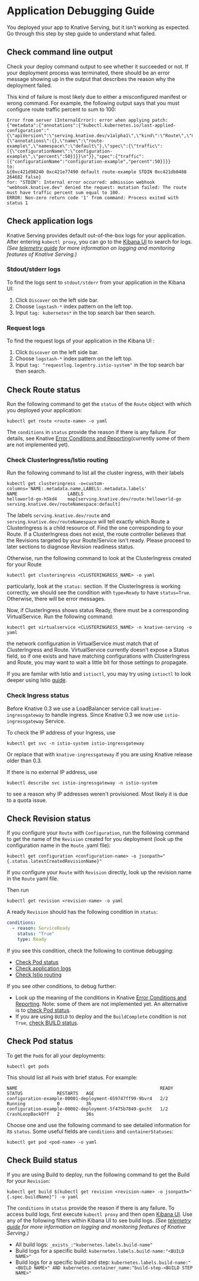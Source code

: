 # Application Debugging Guide

You deployed your app to Knative Serving, but it isn't working as expected. Go
through this step by step guide to understand what failed.

## Check command line output

Check your deploy command output to see whether it succeeded or not. If your
deployment process was terminated, there should be an error message showing up
in the output that describes the reason why the deployment failed.

This kind of failure is most likely due to either a misconfigured manifest or
wrong command. For example, the following output says that you must configure
route traffic percent to sum to 100:

```console
Error from server (InternalError): error when applying patch:
{"metadata":{"annotations":{"kubectl.kubernetes.io/last-applied-configuration":"{\"apiVersion\":\"serving.knative.dev/v1alpha1\",\"kind\":\"Route\",\"metadata\":{\"annotations\":{},\"name\":\"route-example\",\"namespace\":\"default\"},\"spec\":{\"traffic\":[{\"configurationName\":\"configuration-example\",\"percent\":50}]}}\n"}},"spec":{"traffic":[{"configurationName":"configuration-example","percent":50}]}}
to:
&{0xc421d98240 0xc421e77490 default route-example STDIN 0xc421db0488 264682 false}
for: "STDIN": Internal error occurred: admission webhook "webhook.knative.dev" denied the request: mutation failed: The route must have traffic percent sum equal to 100.
ERROR: Non-zero return code '1' from command: Process exited with status 1
```

## Check application logs

Knative Serving provides default out-of-the-box logs for your application. After
entering `kubectl proxy`, you can go to the
[Kibana UI](http://localhost:8001/api/v1/namespaces/knative-monitoring/services/kibana-logging/proxy/app/kibana)
to search for logs. _(See [telemetry guide](../telemetry.md) for more
information on logging and monitoring features of Knative Serving.)_

### Stdout/stderr logs

To find the logs sent to `stdout/stderr` from your application in the Kibana UI:

1. Click `Discover` on the left side bar.
1. Choose `logstash-*` index pattern on the left top.
1. Input `tag: kubernetes*` in the top search bar then search.

### Request logs

To find the request logs of your application in the Kibana UI :

1. Click `Discover` on the left side bar.
1. Choose `logstash-*` index pattern on the left top.
1. Input `tag: "requestlog.logentry.istio-system"` in the top search bar then
   search.

## Check Route status

Run the following command to get the `status` of the `Route` object with which
you deployed your application:

```shell
kubectl get route <route-name> -o yaml
```

The `conditions` in `status` provide the reason if there is any failure. For
details, see Knative
[Error Conditions and Reporting](../spec/errors.md)(currently some of them are
not implemented yet).

### Check ClusterIngress/Istio routing

Run the following command to list all the cluster ingress, with their labels

```shell
kubectl get clusteringress -o=custom-columns='NAME:.metadata.name,LABELS:.metadata.labels'
NAME                   LABELS
helloworld-go-h5kd4    map[serving.knative.dev/route:helloworld-go serving.knative.dev/routeNamespace:default]
```
The labels `serving.knative.dev/route` and `serving.knative.dev/routeNamespace` will tell
exactly which Route a ClusterIngress is a child resource of.  Find the one corresponding
to your Route.  If a ClusterIngress does not exist, the route controller believes
that the Revisions targeted by your Route/Service isn't ready.  Please proceed to later
sections to diagnose Revision readiness status.

Otherwise, run the following command to look at the ClusterIngress created for your Route
```
kubectl get clusteringress <CLUSTERINGRESS_NAME> -o yaml
```
particularly, look at the `status:` section.  If the ClusterIngress is working correctly,
we should see the condition with `type=Ready` to have `status=True`.  Otherwise, there
will be error messages.

Now, if ClusterIngress shows status Ready, there must be a corresponding VirtualService.
Run the following command:
```shell
kubectl get virtualservice <CLUSTERINGRESS_NAME> -n knative-serving -o yaml
```
the network configuration in VirtualService must match that of ClusterIngress and Route.
VirtualService currently doesn't expose a Status field, so if one exists and have matching
configurations with ClusterIngress and Route, you may want to wait a little bit for those
settings to propagate.

If you are familar with Istio and `istioctl`, you may try using `istioctl` to look deeper
using Istio [guide](https://istio.io/help/ops/traffic-management/proxy-cmd/).

### Check Ingress status
Before Knative 0.3 we use a LoadBalancer service call `knative-ingressgateway` to handle
ingress.  Since Knative 0.3 we now use `istio-ingressgateway` Service.

To check the IP address of your Ingress, use
```shell
kubectl get svc -n istio-system istio-ingressgateway
```
Or replace that with `knative-ingressgateway` if you are using Knative release older than
0.3.

If there is no external IP address, use
```shell
kubectl describe svc istio-ingressgateway -n istio-system
```
to see a reason why IP addresses weren't provisioned.  Most likely it is due to a quota
issue.

## Check Revision status

If you configure your `Route` with `Configuration`, run the following command to
get the name of the `Revision` created for you deployment (look up the
configuration name in the `Route` .yaml file):

```shell
kubectl get configuration <configuration-name> -o jsonpath="{.status.latestCreatedRevisionName}"
```

If you configure your `Route` with `Revision` directly, look up the revision
name in the `Route` yaml file.

Then run

```shell
kubectl get revision <revision-name> -o yaml
```

A ready `Revision` should has the following condition in `status`:

```yaml
conditions:
  - reason: ServiceReady
    status: "True"
    type: Ready
```

If you see this condition, check the following to continue debugging:

- [Check Pod status](#check-pod-status)
- [Check application logs](#check-application-logs)
- [Check Istio routing](#check-istio-routing)

If you see other conditions, to debug further:

- Look up the meaning of the conditions in Knative
  [Error Conditions and Reporting](../spec/errors.md). Note: some of them are
  not implemented yet. An alternative is to
  [check Pod status](#check-pod-status).
- If you are using `BUILD` to deploy and the `BuildComplete` condition is not
  `True`, [check BUILD status](#check-build-status).

## Check Pod status

To get the `Pod`s for all your deployments:

```shell
kubectl get pods
```

This should list all `Pod`s with brief status. For example:

```console
NAME                                                      READY     STATUS             RESTARTS   AGE
configuration-example-00001-deployment-659747ff99-9bvr4   2/2       Running            0          3h
configuration-example-00002-deployment-5f475b7849-gxcht   1/2       CrashLoopBackOff   2          36s
```

Choose one and use the following command to see detailed information for its
`status`. Some useful fields are `conditions` and `containerStatuses`:

```shell
kubectl get pod <pod-name> -o yaml
```

## Check Build status

If you are using Build to deploy, run the following command to get the Build for
your `Revision`:

```shell
kubectl get build $(kubectl get revision <revision-name> -o jsonpath="{.spec.buildName}") -o yaml
```

The `conditions` in `status` provide the reason if there is any failure. To
access build logs, first execute `kubectl proxy` and then open
[Kibana UI](http://localhost:8001/api/v1/namespaces/knative-monitoring/services/kibana-logging/proxy/app/kibana).
Use any of the following filters within Kibana UI to see build logs. _(See
[telemetry guide](../telemetry.md) for more information on logging and
monitoring features of Knative Serving.)_

- All build logs: `_exists_:"kubernetes.labels.build-name"`
- Build logs for a specific build: `kubernetes.labels.build-name:"<BUILD NAME>"`
- Build logs for a specific build and step:
  `kubernetes.labels.build-name:"<BUILD NAME>" AND kubernetes.container_name:"build-step-<BUILD STEP NAME>"`
